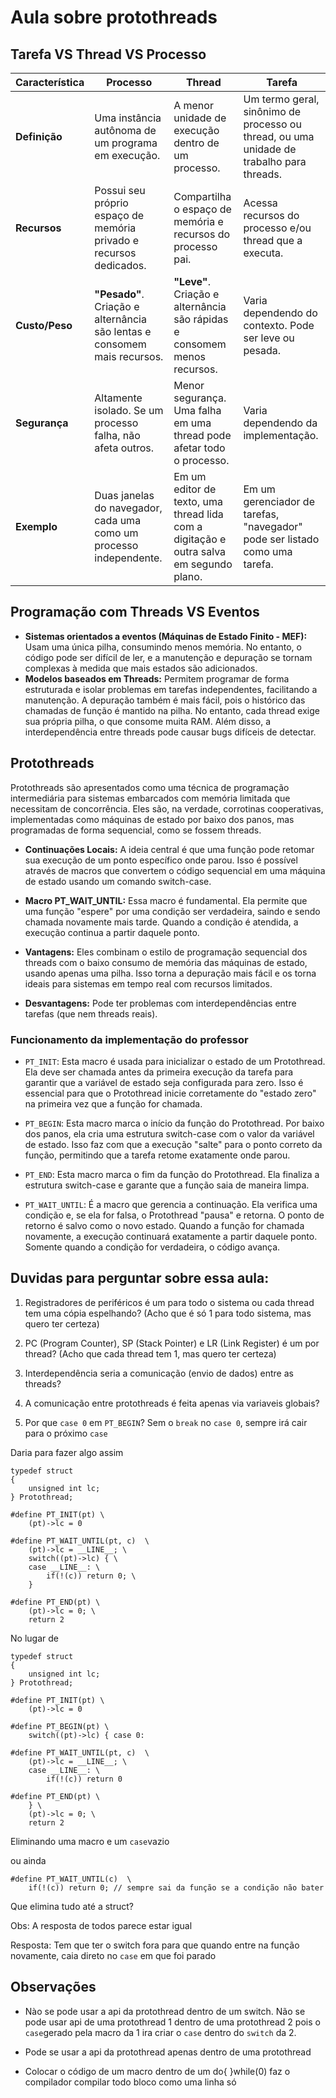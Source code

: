 # Aula sobre protothreads

## Tarefa VS Thread VS Processo
| Característica   | Processo                                                                 | Thread                                                                                  | Tarefa                                                                                          |
|------------------|--------------------------------------------------------------------------|-----------------------------------------------------------------------------------------|-------------------------------------------------------------------------------------------------|
| **Definição**    | Uma instância autônoma de um programa em execução.                       | A menor unidade de execução dentro de um processo.                                       | Um termo geral, sinônimo de processo ou thread, ou uma unidade de trabalho para threads.         |
| **Recursos**     | Possui seu próprio espaço de memória privado e recursos dedicados.        | Compartilha o espaço de memória e recursos do processo pai.                              | Acessa recursos do processo e/ou thread que a executa.                                          |
| **Custo/Peso**   | **"Pesado"**. Criação e alternância são lentas e consomem mais recursos. | **"Leve"**. Criação e alternância são rápidas e consomem menos recursos.                 | Varia dependendo do contexto. Pode ser leve ou pesada.                                          |
| **Segurança**    | Altamente isolado. Se um processo falha, não afeta outros.               | Menor segurança. Uma falha em uma thread pode afetar todo o processo.                    | Varia dependendo da implementação.                                                              |
| **Exemplo**      | Duas janelas do navegador, cada uma como um processo independente.        | Em um editor de texto, uma thread lida com a digitação e outra salva em segundo plano.   | Em um gerenciador de tarefas, "navegador" pode ser listado como uma tarefa.                     |


## Programação com Threads VS Eventos
- **Sistemas orientados a eventos (Máquinas de Estado Finito - MEF):** Usam uma única pilha, consumindo menos memória. No entanto, o código pode ser difícil de ler, e a manutenção e depuração se tornam complexas à medida que mais estados são adicionados.
- **Modelos baseados em Threads:** Permitem programar de forma estruturada e isolar problemas em tarefas independentes, facilitando a manutenção. A depuração também é mais fácil, pois o histórico das chamadas de função é mantido na pilha. No entanto, cada thread exige sua própria pilha, o que consome muita RAM. Além disso, a interdependência entre threads pode causar bugs difíceis de detectar.

## Protothreads
Protothreads são apresentados como uma técnica de programação intermediária para sistemas embarcados com memória limitada que necessitam de concorrência. Eles são, na verdade, corrotinas cooperativas, implementadas como máquinas de estado por baixo dos panos, mas programadas de forma sequencial, como se fossem threads.

- **Continuações Locais:** A ideia central é que uma função pode retomar sua execução de um ponto específico onde parou. Isso é possível através de macros que convertem o código sequencial em uma máquina de estado usando um comando switch-case.

- **Macro PT_WAIT_UNTIL:** Essa macro é fundamental. Ela permite que uma função "espere" por uma condição ser verdadeira, saindo e sendo chamada novamente mais tarde. Quando a condição é atendida, a execução continua a partir daquele ponto.

- **Vantagens:** Eles combinam o estilo de programação sequencial dos threads com o baixo consumo de memória das máquinas de estado, usando apenas uma pilha. Isso torna a depuração mais fácil e os torna ideais para sistemas em tempo real com recursos limitados.

- **Desvantagens:** Pode ter problemas com interdependências entre tarefas (que nem threads reais).

### Funcionamento da implementação do professor 
- `PT_INIT`: Esta macro é usada para inicializar o estado de um Protothread. Ela deve ser chamada antes da primeira execução da tarefa para garantir que a variável de estado seja configurada para zero. Isso é essencial para que o Protothread inicie corretamente do "estado zero" na primeira vez que a função for chamada.

- `PT_BEGIN`: Esta macro marca o início da função do Protothread. Por baixo dos panos, ela cria uma estrutura switch-case com o valor da variável de estado. Isso faz com que a execução "salte" para o ponto correto da função, permitindo que a tarefa retome exatamente onde parou.

- `PT_END`: Esta macro marca o fim da função do Protothread. Ela finaliza a estrutura switch-case e garante que a função saia de maneira limpa.

- `PT_WAIT_UNTIL`: É a macro que gerencia a continuação. Ela verifica uma condição e, se ela for falsa, o Protothread "pausa" e retorna. O ponto de retorno é salvo como o novo estado. Quando a função for chamada novamente, a execução continuará exatamente a partir daquele ponto. Somente quando a condição for verdadeira, o código avança.


## Duvidas para perguntar sobre essa aula:
1. Registradores de periféricos é um para todo o sistema ou cada thread tem uma cópia espelhando? (Acho que é só 1 para todo sistema, mas quero ter certeza)

2. PC (Program Counter), SP (Stack Pointer) e LR (Link Register) é um por thread? (Acho que cada thread tem 1, mas quero ter certeza)

3. Interdependência seria a comunicação (envio de dados) entre as threads?

4. A comunicação entre protothreads é feita apenas via variaveis globais?

5. Por que `case 0` em `PT_BEGIN`? Sem o `break` no `case 0`, sempre irá cair para o próximo `case`

Daria para fazer algo assim
```
typedef struct
{
    unsigned int lc; 
} Protothread;

#define PT_INIT(pt) \
    (pt)->lc = 0

#define PT_WAIT_UNTIL(pt, c)  \
    (pt)->lc = __LINE__; \
    switch((pt)->lc) { \
    case __LINE__: \
        if(!(c)) return 0; \
    }

#define PT_END(pt) \
    (pt)->lc = 0; \
    return 2
```

No lugar de 
```
typedef struct
{
    unsigned int lc; 
} Protothread;

#define PT_INIT(pt) \
    (pt)->lc = 0

#define PT_BEGIN(pt) \
    switch((pt)->lc) { case 0:

#define PT_WAIT_UNTIL(pt, c)  \
    (pt)->lc = __LINE__; \
    case __LINE__: \
        if(!(c)) return 0

#define PT_END(pt) \
    } \
    (pt)->lc = 0; \
    return 2
```

Eliminando uma macro e um `case`vazio

ou ainda
```
#define PT_WAIT_UNTIL(c)  \
    if(!(c)) return 0; // sempre sai da função se a condição não bater
```

Que elimina tudo até a struct?

Obs: A resposta de todos parece estar igual 

Resposta: Tem que ter o switch fora para que quando entre na função novamente, caia direto no `case` em que foi parado

## Observações 
- Nào se pode usar a api da protothread dentro de um switch. Não se pode usar api de uma protothread 1 dentro de uma protothread 2 pois o `case`gerado pela macro da 1 ira criar o `case` dentro do `switch` da 2.

- Pode se usar a api da protothread apenas dentro de uma protothread

- Colocar o código de um macro dentro de um do{ }while(0) faz o compilador compilar todo bloco como uma linha só